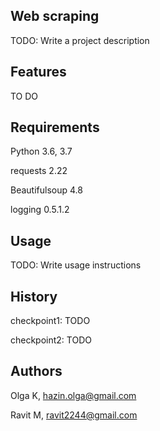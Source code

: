 ## Web scraping 
TODO: Write a project description

## Features
TO DO

## Requirements
Python 3.6, 3.7

requests 2.22

Beautifulsoup 4.8

logging 0.5.1.2

## Usage
TODO: Write usage instructions

## History
checkpoint1: TODO

checkpoint2: TODO

## Authors
Olga K, hazin.olga@gmail.com

Ravit M, ravit2244@gmail.com 
